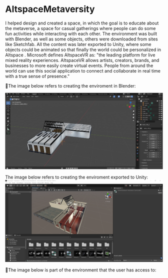 # AltspaceMetaversity

I helped design and created a space, in which the goal is to educate about the metaverse, a space for casual gatherings where people can do some fun activities 
while interacting with each other. The environment was built with Blender, as well as some objects, others were downloaded from sites like Sketchfab. 
All the content was later exported to Unity, where some objects could be animated so that finally the world could be personalized in Altspace . 
Microsoft defines AltspaceVR as: "the leading platform for live mixed reality experiences. AltspaceVR allows artists, creators, brands, and businesses 
to more easily create virtual events. People from around the world can use this social application to connect and collaborate in real time with a true sense of presence."

:beginner:The image below refers to creating the enviroment in Blender:

![alt Enviroment in Blender](Meta1.png "Enviroment in Blender")


The image below refers to creating the enviroment exported to Unity:
![alt Enviroment in Blender](unityexport.PNG "Enviroment in Unity")

:school:The image below is part of the environment that the user has access to:




